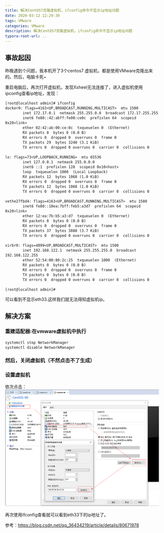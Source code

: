 ```yaml
---
title: 解决CentOS7克隆虚拟机，ifconfig命令不显示ip地址问题
date: 2020-03-12 12:29:39
tags: VMware
categories: VMware
description: 解决CentOS7克隆虚拟机，ifconfig命令不显示ip地址问题
typora-root-url: ..
---
```


## 事故起因

昨晚遇到个问题，我本机开了3个centos7 虚拟机，都是使用VMware克隆出来的。然后，电脑卡死~

重启电脑后，再次打开虚拟机，发现Xsheel无法连接了，进入虚拟机使用ipconfig查看ip地址，发现：
```
[root@localhost admin]# ifconfig
docker0: flags=4163<UP,BROADCAST,RUNNING,MULTICAST>  mtu 1500
        inet 172.17.0.1  netmask 255.255.0.0  broadcast 172.17.255.255
        inet6 fe80::42:abff:fe00:ce0c  prefixlen 64  scopeid 0x20<link>
        ether 02:42:ab:00:ce:0c  txqueuelen 0  (Ethernet)
        RX packets 0  bytes 0 (0.0 B)
        RX errors 0  dropped 0  overruns 0  frame 0
        TX packets 29  bytes 3240 (3.1 KiB)
        TX errors 0  dropped 0 overruns 0  carrier 0  collisions 0

lo: flags=73<UP,LOOPBACK,RUNNING>  mtu 65536
        inet 127.0.0.1  netmask 255.0.0.0
        inet6 ::1  prefixlen 128  scopeid 0x10<host>
        loop  txqueuelen 1000  (Local Loopback)
        RX packets 12  bytes 1068 (1.0 KiB)
        RX errors 0  dropped 0  overruns 0  frame 0
        TX packets 12  bytes 1068 (1.0 KiB)
        TX errors 0  dropped 0 overruns 0  carrier 0  collisions 0

vethe27fbd4: flags=4163<UP,BROADCAST,RUNNING,MULTICAST>  mtu 1500
        inet6 fe80::10ea:7bff:feb5:a3d7  prefixlen 64  scopeid 0x20<link>
        ether 12:ea:7b:b5:a3:d7  txqueuelen 0  (Ethernet)
        RX packets 0  bytes 0 (0.0 B)
        RX errors 0  dropped 0  overruns 0  frame 0
        TX packets 37  bytes 3888 (3.7 KiB)
        TX errors 0  dropped 0 overruns 0  carrier 0  collisions 0

virbr0: flags=4099<UP,BROADCAST,MULTICAST>  mtu 1500
        inet 192.168.122.1  netmask 255.255.255.0  broadcast 192.168.122.255
        ether 52:54:00:80:2c:25  txqueuelen 1000  (Ethernet)
        RX packets 0  bytes 0 (0.0 B)
        RX errors 0  dropped 0  overruns 0  frame 0
        TX packets 0  bytes 0 (0.0 B)
        TX errors 0  dropped 0 overruns 0  carrier 0  collisions 0

[root@localhost admin]# 
```

可以看到不显示eth33.这样我们就无法得知虚拟机ip。

## 解决方案

### 重建适配器:在vmware虚拟机中执行
```
systemctl stop NetworkManager
systemctl disable NetworkManager
```
### 然后，关闭虚拟机（不然点击不了生成）
### 设置虚拟机

依次点击：
![setting.png](/images/vmware/setting.png)

再次使用ifconfig查看就可以看到eth33下的ip地址了。


参考：https://blog.csdn.net/qq_36434219/article/details/80671978